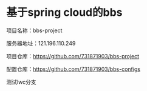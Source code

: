 # 基于spring cloud的bbs
项目名称：bbs-project

服务器地址：121.196.110.249

项目仓库：https://github.com/731871903/bbs-project

配置仓库：https://github.com/731871903/bbs-configs

测试lwc分支